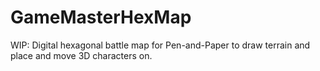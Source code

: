 # GameMasterHexMap
WIP: Digital hexagonal battle map for Pen-and-Paper to draw terrain and place and move 3D characters on.
